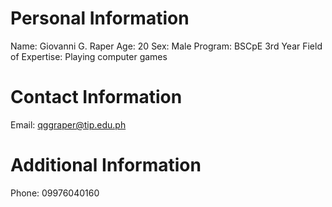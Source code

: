 # Personal Information
Name: Giovanni G. Raper
Age: 20 Sex: Male
Program: BSCpE 3rd Year
Field of Expertise: Playing computer games
# Contact Information
Email: qggraper@tip.edu.ph
# Additional Information
Phone: 09976040160

